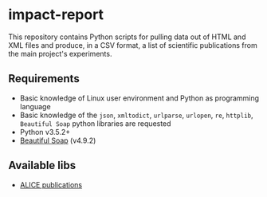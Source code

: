 # impact-report

This repository contains Python scripts for pulling data out of HTML and XML files and produce, in a CSV format, a list of scientific publications from the main project's experiments.

## Requirements

* Basic knowledge of Linux user environment and Python as programming language
* Basic knowledge of the `json`, `xmltodict`, `urlparse`, `urlopen`, `re`, `httplib`, `Beautiful Soap` python libraries are requested
* Python v3.5.2+
* [Beautiful Soap](https://www.crummy.com/software/BeautifulSoup/bs4/doc/) (v4.9.2)

## Available libs

- [ALICE publications](libs/ALICE)
